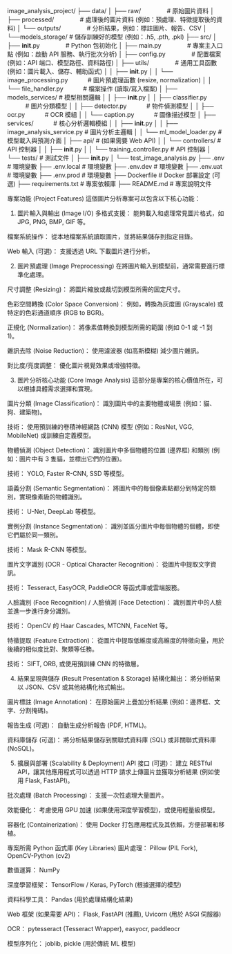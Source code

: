 image_analysis_project/
├── data/
│   ├── raw/                  　　　　# 原始圖片資料
│   ├── processed/            　　　　# 處理後的圖片資料 (例如：預處理、特徵提取後的資料)
│   └── outputs/              　　　　# 分析結果，例如：標註圖片、報告、CSV
│   └──models_storage/               # 儲存訓練好的模型 (例如：.h5, .pth, .pkl)
├── src/
│   ├── __init__.py           　　　　# Python 包初始化
│   ├── main.py               　　　　# 專案主入口點 (例如：啟動 API 服務、執行批次分析)
│   ├── config.py             　　　　# 配置檔案 (例如：API 端口、模型路徑、資料路徑)
│   ├── utils/                　　　　# 通用工具函數 (例如：圖片載入、儲存、輔助函式)
│   │   ├── __init__.py
│   │   └── image_processing.py 　　　# 圖片預處理函數 (resize, normalization)
│   │   └── file_handler.py     　　　# 檔案操作 (讀取/寫入檔案)
│   ├── models_services/             # 模型相關邏輯
│   │   ├── __init__.py
│   │   ├── classifier.py       　　　# 圖片分類模型
│   │   ├── detector.py         　　　# 物件偵測模型
│   │   ├── ocr.py              　　　# OCR 模組
│   │   └── caption.py          　　　# 圖像描述模型
│   ├── services/               　　　# 核心分析邏輯模組
│   │   ├── __init__.py
│   │   ├── image_analysis_service.py # 圖片分析主邏輯
│   │   └── ml_model_loader.py        # 模型載入與預測介面
│   ├── api/                          # (如果需要 Web API)
│   │   └── controllers/              # API 控制器
│   │       ├── __init__.py
│   │       └── training_controller.py # API 控制器
│   └── tests/                        # 測試文件
│       ├── __init__.py
│       └── test_image_analysis.py
├── .env                              # 環境變數
├── .env.local                        # 環境變數
├── .env.dev                          # 環境變數
├── .env.uat                          # 環境變數
├── .env.prod                         # 環境變數
├── Dockerfile                        # Docker 部署設定 (可選)
├── requirements.txt                  # 專案依賴庫
├── README.md                         # 專案說明文件


專案功能 (Project Features)
這個圖片分析專案可以包含以下核心功能：

1. 圖片輸入與輸出 (Image I/O)
多格式支援： 能夠載入和處理常見圖片格式，如 JPG, PNG, BMP, GIF 等。

檔案系統操作： 從本地檔案系統讀取圖片，並將結果儲存到指定目錄。

Web 輸入 (可選)： 支援透過 URL 下載圖片進行分析。

2. 圖片預處理 (Image Preprocessing)
在將圖片輸入到模型前，通常需要進行標準化處理。

尺寸調整 (Resizing)： 將圖片縮放或裁切到模型所需的固定尺寸。

色彩空間轉換 (Color Space Conversion)： 例如，轉換為灰度圖 (Grayscale) 或特定的色彩通道順序 (RGB to BGR)。

正規化 (Normalization)： 將像素值轉換到模型所需的範圍 (例如 0-1 或 -1 到 1)。

雜訊去除 (Noise Reduction)： 使用濾波器 (如高斯模糊) 減少圖片雜訊。

對比度/亮度調整： 優化圖片視覺效果或增強特徵。

3. 圖片分析核心功能 (Core Image Analysis)
這部分是專案的核心價值所在，可以根據具體需求選擇和實現。

圖片分類 (Image Classification)： 識別圖片中的主要物體或場景 (例如：貓、狗、建築物)。

技術： 使用預訓練的卷積神經網路 (CNN) 模型 (例如：ResNet, VGG, MobileNet) 或訓練自定義模型。

物體偵測 (Object Detection)： 識別圖片中多個物體的位置 (邊界框) 和類別 (例如：圖片中有 3 隻貓，並標出它們的位置)。

技術： YOLO, Faster R-CNN, SSD 等模型。

語義分割 (Semantic Segmentation)： 將圖片中的每個像素點都分到特定的類別，實現像素級的物體識別。

技術： U-Net, DeepLab 等模型。

實例分割 (Instance Segmentation)： 識別並區分圖片中每個物體的個體，即使它們屬於同一類別。

技術： Mask R-CNN 等模型。

圖片文字識別 (OCR - Optical Character Recognition)： 從圖片中提取文字資訊。

技術： Tesseract, EasyOCR, PaddleOCR 等函式庫或雲端服務。

人臉識別 (Face Recognition) / 人臉偵測 (Face Detection)： 識別圖片中的人臉並進一步進行身分識別。

技術： OpenCV 的 Haar Cascades, MTCNN, FaceNet 等。

特徵提取 (Feature Extraction)： 從圖片中提取低維度或高維度的特徵向量，用於後續的相似度比對、聚類等任務。

技術： SIFT, ORB, 或使用預訓練 CNN 的特徵層。

4. 結果呈現與儲存 (Result Presentation & Storage)
結構化輸出： 將分析結果以 JSON、CSV 或其他結構化格式輸出。

圖片標註 (Image Annotation)： 在原始圖片上疊加分析結果 (例如：邊界框、文字、分割掩碼)。

報告生成 (可選)： 自動生成分析報告 (PDF, HTML)。

資料庫儲存 (可選)： 將分析結果儲存到關聯式資料庫 (SQL) 或非關聯式資料庫 (NoSQL)。

5. 擴展與部署 (Scalability & Deployment)
API 接口 (可選)： 建立 RESTful API，讓其他應用程式可以透過 HTTP 請求上傳圖片並獲取分析結果 (例如使用 Flask, FastAPI)。

批次處理 (Batch Processing)： 支援一次性處理大量圖片。

效能優化： 考慮使用 GPU 加速 (如果使用深度學習模型)，或使用輕量級模型。

容器化 (Containerization)： 使用 Docker 打包應用程式及其依賴，方便部署和移植。

專案所需 Python 函式庫 (Key Libraries)
圖片處理： Pillow (PIL Fork), OpenCV-Python (cv2)

數值運算： NumPy

深度學習框架： TensorFlow / Keras, PyTorch (根據選擇的模型)

資料科學工具： Pandas (用於處理結構化結果)

Web 框架 (如果需要 API)： Flask, FastAPI (推薦), Uvicorn (用於 ASGI 伺服器)

OCR： pytesseract (Tesseract Wrapper), easyocr, paddleocr

模型序列化： joblib, pickle (用於傳統 ML 模型)

